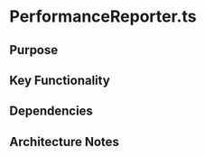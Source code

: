 # PerformanceReporter.ts

## Purpose

## Key Functionality

## Dependencies

## Architecture Notes


